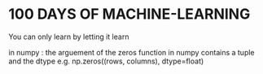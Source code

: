 # 100 DAYS OF MACHINE-LEARNING
You can only learn by letting it learn

in numpy :
the arguement of the zeros function in numpy contains a tuple and the dtype
e.g.  np.zeros((rows, columns), dtype=float)
